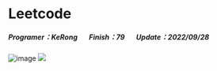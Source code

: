 # Leetcode
##### Programer：KeRong &nbsp;&nbsp;&nbsp;&nbsp;&nbsp;&nbsp;Finish：79 &nbsp;&nbsp;&nbsp;&nbsp;&nbsp;&nbsp;Update：2022/09/28
![image](https://user-images.githubusercontent.com/70834651/199207664-7abbb78d-59e6-40aa-9ebf-a9f640878612.png)
![](https://i.imgur.com/kApUvvh.gif)
